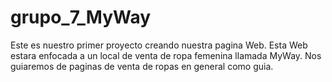 # grupo_7_MyWay
Este es nuestro primer proyecto creando nuestra pagina Web. 
Esta Web estara enfocada a un local de venta de ropa femenina llamada MyWay.
Nos guiaremos de paginas de venta de ropas en general como guia.
